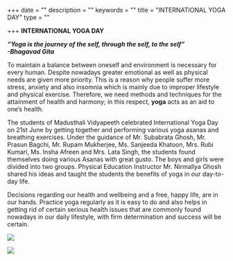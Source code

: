 +++
date = ""
description = ""
keywords = ""
title = "INTERNATIONAL YOGA DAY"
type = ""

+++
**INTERNATIONAL YOGA DAY**

**_“Yoga is the journey of the self, through the self, to the self”_  
 _-Bhagavad Gita_**

To maintain a balance between oneself and environment is necessary for every human. Despite nowadays greater emotional as well as physical needs are given more priority. This is a reason why people suffer more stress, anxiety and also insomnia which is mainly due to improper lifestyle and physical exercise. Therefore, we need methods and techniques for the attainment of health and harmony; in this respect, **yoga** acts as an aid to one’s health.

The students of Madusthali Vidyapeeth celebrated International Yoga Day on 21st June by getting together and performing various yoga asanas and breathing exercises. Under the guidance of Mr. Subabrata Ghosh, Mr. Prasun Bagchi, Mr. Rupam Mukherjee, Ms. Sanjeeda Khatoon, Mrs. Rubi Kumari, Ms. Insha Afreen and Mrs. Lata Singh, the students found themselves doing various Asanas with great gusto. The boys and girls were divided into two groups. Physical Education Instructor Mr. Nirmallya Ghosh shared his ideas and taught the students the benefits of yoga in our day-to-day life.

Decisions regarding our health and wellbeing and a free, happy life, are in our hands. Practice yoga regularly as it is easy to do and also helps in getting rid of certain serious health issues that are commonly found nowadays in our daily lifestyle, with firm determination and success will be certain.

![](/uploads/2019/07/02/IMG-20190621-WA0012.jpg)

![](/uploads/2019/07/02/IMG-20190621-WA0010.jpg)